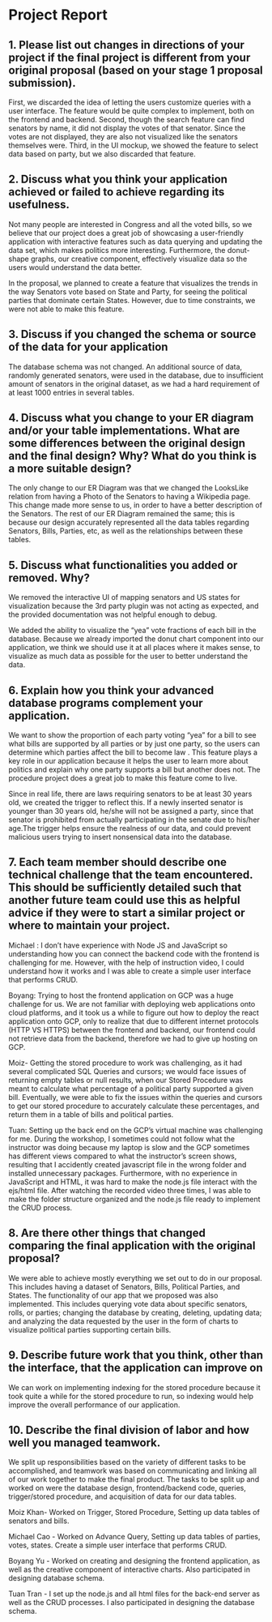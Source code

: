 # Project Report

## 1. Please list out changes in directions of your project if the final project is different from your original proposal (based on your stage 1 proposal submission).
 
First, we discarded the idea of letting the users customize queries with a user interface. The feature would be quite complex to implement, both on the frontend and backend. Second, though the search feature can find senators by name, it did not display the votes of that senator. Since the votes are not displayed, they are also not visualized like the senators themselves were. Third, in the UI mockup, we showed the feature to select data based on party, but we also discarded that feature.
 
## 2. Discuss what you think your application achieved or failed to achieve regarding its usefulness.
 
Not many people are interested in Congress and all the voted bills, so we believe that our project does a great job of showcasing a user-friendly application with interactive features such as data querying and updating the data set, which makes politics more interesting. Furthermore, the donut-shape graphs, our creative component, effectively visualize data so the users would understand the data better. 
 
In the proposal, we planned to create a feature that visualizes the trends in the way Senators vote based on State and Party, for seeing the political parties that dominate certain States. However, due to time constraints, we were not able to make this feature.
 
 
## 3. Discuss if you changed the schema or source of the data for your application
 
The database schema was not changed. An additional source of data, randomly generated senators, were used in the database, due to insufficient amount of senators in the original dataset, as we had a hard requirement of at least 1000 entries in several tables.
 
## 4. Discuss what you change to your ER diagram and/or your table implementations. What are some differences between the original design and the final design? Why? What do you think is a more suitable design?
 
The only change to our ER Diagram was that we changed the LooksLike relation from having a Photo of the Senators to having a Wikipedia page. This change made more sense to us, in order to have a better description of the Senators. The rest of our ER Diagram remained the same; this is because our design accurately represented all the data tables regarding Senators, Bills, Parties, etc, as well as the relationships between these tables.
 
## 5. Discuss what functionalities you added or removed. Why?
 
We removed the interactive UI of mapping senators and US states for visualization because the 3rd party plugin was not acting as expected, and the provided documentation was not helpful enough to debug. 
 
We added the ability to visualize the “yea” vote fractions of each bill in the database. Because we already imported the donut chart component into our application, we think we should use it at all places where it makes sense, to visualize as much data as possible for the user to better understand the data.
 
	
 
## 6. Explain how you think your advanced database programs complement your application.
 
We want to show the proportion of each party voting “yea” for a bill to see what bills are supported by all parties or by just one party, so the users can determine which parties affect the bill to become law . This feature plays a key role in our application because it helps the user to learn more about politics and explain why one party supports a bill but another does not. The procedure project does a great job to make this feature come to live.
 
Since in real life, there are laws requiring senators to be at least 30 years old, we created the trigger to reflect this. If a newly inserted senator is younger than 30 years old, he/she will not be assigned a party, since that senator is prohibited from actually participating in the senate due to his/her age.The trigger helps ensure the realness of our data, and could prevent malicious users trying to insert nonsensical data into the database.
 
## 7. Each team member should describe one technical challenge that the team encountered.  This should be sufficiently detailed such that another future team could use this as helpful advice if they were to start a similar project or where to maintain your project. 
 
Michael : I don’t have experience with Node JS and JavaScript so understanding how you can connect the backend code with the frontend is challenging for me. However, with the help of instruction video, I could understand how it works and I was able to create a simple user interface that performs CRUD.
 
Boyang: Trying to host the frontend application on GCP was a huge challenge for us. We are not familiar with deploying web applications onto cloud platforms, and it took us a while to figure out how to deploy the react application onto GCP, only to realize that due to different internet protocols (HTTP VS HTTPS) between the frontend and backend, our frontend could not retrieve data from the backend, therefore we had to give up hosting on GCP.
 
Moiz- Getting the stored procedure to work was challenging, as it had several complicated SQL Queries and cursors; we would face issues of returning empty tables or null results, when our Stored Procedure was meant to calculate what percentage of a political party supported a given bill. Eventually, we were able to fix the issues within the queries and cursors to get our stored procedure to accurately calculate these percentages, and return them in a table of bills and political parties.
 
Tuan: Setting up the back end on the GCP’s virtual machine was challenging for me. During the workshop, I sometimes could not follow what the instructor was doing because my laptop is slow and the GCP sometimes has different views compared to what the instructor’s screen shows, resulting that I accidently created javascript file in the wrong folder and installed unnecessary packages. Furthermore, with no experience in JavaScript and HTML, it was hard to make the node.js file interact with the ejs/html file. After watching the recorded video three times, I was able to make the folder structure organized and the node.js file ready to implement the CRUD process. 
 
## 8. Are there other things that changed comparing the final application with the original proposal?
 
We were able to achieve mostly everything we set out to do in our proposal. This includes having a dataset of Senators, Bills, Political Parties, and States. The functionality of our app that we proposed was also implemented. This includes querying vote data about specific senators, rolls, or parties; changing the database by creating, deleting, updating data; and analyzing the data requested by the user in the form of charts to visualize political parties supporting certain bills.
 
 
## 9. Describe future work that you think, other than the interface, that the application can improve on
 
We can work on implementing indexing for the stored procedure because it took quite a while for the stored procedure to run, so indexing would help improve the overall performance of our application.
 
## 10. Describe the final division of labor and how well you managed teamwork.
 
We split up responsibilities based on the variety of different tasks to be accomplished, and teamwork was based on communicating and linking all of our work together to make the final product. The tasks to be split up and worked on were the database design, frontend/backend code, queries, trigger/stored procedure, and acquisition of data for our data tables.
 
Moiz Khan- Worked on Trigger, Stored Procedure, Setting up data tables of senators and bills.
 
Michael Cao - Worked on Advance Query, Setting up data tables of parties, votes, states. Create a simple user interface that performs CRUD.

Boyang Yu - Worked on creating and designing the frontend application, as well as the creative component of interactive charts. Also participated in designing database schema.

Tuan Tran - I set up the node.js and all html files for the back-end server as well as the CRUD processes. I also participated in designing the database schema. 
